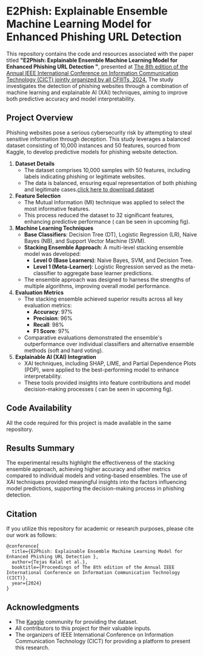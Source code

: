 # E2Phish: Explainable Ensemble Machine Learning Model for Enhanced Phishing URL Detection 
This repository contains the code and resources associated with the paper titled **"E2Phish: Explainable Ensemble Machine Learning Model for Enhanced Phishing URL Detection "**, presented at [The 8th edition of the Annual IEEE International Conference on Information Communication Technology (CICT) jointly organized by all CFIllTs, 2024.](https://cict2024.iiita.ac.in/2024/) The study investigates the detection of phishing websites through a combination of machine learning and explainable AI (XAI) techniques, aiming to improve both predictive accuracy and model interpretability.

## Project Overview
Phishing websites pose a serious cybersecurity risk by attempting to steal sensitive information through deception. This study leverages a balanced dataset consisting of 10,000 instances and 50 features, sourced from Kaggle, to develop predictive models for phishing website detection.

1. **Dataset Details**
   - The dataset comprises 10,000 samples with 50 features, including labels indicating phishing or legitimate websites.
   - The data is balanced, ensuring equal representation of both phishing and legitimate cases.[click here to download dataset](https://www.kaggle.com/code/fadilparves/pishing-detection-using-machine-learning/comments)
2. **Feature Selection**
   - The Mutual Information (MI) technique was applied to select the most informative features.
   - This process reduced the dataset to 32 significant features, enhancing predictive performance ( can be seen in upcoming fig).
3. **Machine Learning Techniques**
   - **Base Classifiers**: Decision Tree (DT), Logistic Regression (LR), Naive Bayes (NB), and Support Vector Machine (SVM).
   - **Stacking Ensemble Approach**: A multi-level stacking ensemble model was developed:
     - **Level 0 (Base Learners)**: Naive Bayes, SVM, and Decision Tree.
     - **Level 1 (Meta-Learner)**: Logistic Regression served as the meta-classifier to aggregate base learner predictions.
   - The ensemble approach was designed to harness the strengths of multiple algorithms, improving overall model performance.
4. **Evaluation Metrics**
   - The stacking ensemble achieved superior results across all key evaluation metrics:
     - **Accuracy**: 97%
     - **Precision**: 96%
     - **Recall**: 98%
     - **F1 Score**: 97%
   - Comparative evaluations demonstrated the ensemble's outperformance over individual classifiers and alternative ensemble methods (soft and hard voting).
5. **Explainable AI (XAI) Integration**
   - XAI techniques, including SHAP, LIME, and Partial Dependence Plots (PDP), were applied to the best-performing model to enhance interpretability.
   - These tools provided insights into feature contributions and model decision-making processes ( can be seen in upcoming fig).

## Code Availability
All the code required for this project is made available in the same repository.

## Results Summary
The experimental results highlight the effectiveness of the stacking ensemble approach, achieving higher accuracy and other metrics compared to individual models and voting-based ensembles. The use of XAI techniques provided meaningful insights into the factors influencing model predictions, supporting the decision-making process in phishing detection.

## Citation
If you utilize this repository for academic or research purposes, please cite our work as follows:

```plaintext
@conference{
  title={E2Phish: Explainable Ensemble Machine Learning Model for Enhanced Phishing URL Detection },
  author={Tejas Kalal et al.},
  booktitle={Proceedings of The 8th edition of the Annual IEEE International Conference on Information Communication Technology (CICT)},
  year={2024}
}
```

## Acknowledgments
- The [Kaggle](https://www.kaggle.com) community for providing the dataset.
- All contributors to this project for their valuable inputs.
- The organizers of IEEE International Conference on Information Communication Technology (CICT) for providing a platform to present this research.
